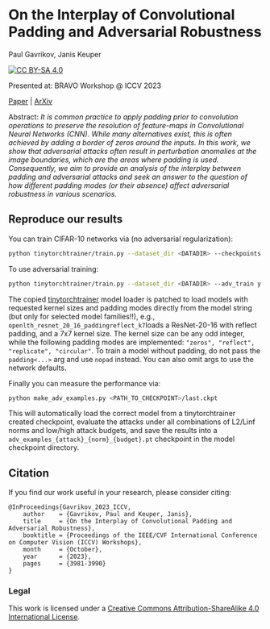 # On the Interplay of Convolutional Padding and Adversarial Robustness

Paul Gavrikov, Janis Keuper

[![CC BY-SA 4.0][cc-by-sa-shield]][cc-by-sa]

Presented at: BRAVO Workshop @ ICCV 2023

[Paper](https://openaccess.thecvf.com/content/ICCV2023W/BRAVO/html/Gavrikov_On_the_Interplay_of_Convolutional_Padding_and_Adversarial_Robustness_ICCVW_2023_paper.html) | [ArXiv](http://arxiv.org/abs/2308.06612)


Abstract: *It is common practice to apply padding prior to convolution operations to preserve the resolution of feature-maps in Convolutional Neural Networks (CNN). While many alternatives exist, this is often achieved by adding a border of zeros around the inputs. In this work, we show that adversarial attacks often result in perturbation anomalies at the image boundaries, which are the areas where padding is used. Consequently, we aim to provide an analysis of the interplay between padding and adversarial attacks and seek an answer to the question of how different padding modes (or their absence) affect adversarial robustness in various scenarios.*


[cc-by-sa]: http://creativecommons.org/licenses/by-sa/4.0/
[cc-by-sa-image]: https://licensebuttons.net/l/by-sa/4.0/88x31.png
[cc-by-sa-shield]: https://img.shields.io/badge/License-CC%20BY--SA%204.0-lightgrey.svg

<!-- ![Hero Image]() -->

## Reproduce our results

You can train CIFAR-10 networks via (no adversarial regularization):

```bash
python tinytorchtrainer/train.py --dataset_dir <DATADIR> --checkpoints last --model <MODEL> --dataset cifar10  --num_workers 4 --max_epochs 75 --scheduler cosine --seed 0
```

To use adversarial training: 
```bash
python tinytorchtrainer/train.py --dataset_dir <DATADIR> --adv_train y --adv_train_attack FGSM --adv_train_attack_extras "{'epsilons': 8/255.}" --adv_val_attack LinfPGD --adv_val_attack_extras "{'epsilons': 8/255.}" --checkpoints "best" --checkpoints_metric "val/rob_acc" --model <MODEL> --dataset cifar10 --num_workers 4 --max_epochs 75 --scheduler cosine --seed 0

```

The copied [tinytorchtrainer](https://github.com/paulgavrikov/tinytorchtrainer/) model loader is patched to load models with requested kernel sizes and padding modes directly from the model string (but only for selected model families!!), e.g., `openlth_resnet_20_16_paddingreflect_k7`loads a ResNet-20-16 with reflect padding, and a 7x7 kernel size. The kernel size can be any odd integer, while the following padding modes are implemented: `"zeros", "reflect", "replicate", "circular"`. To train a model without padding, do not pass the `padding<...>` arg and use `nopad` instead. You can also omit args to use the network defaults.

Finally you can measure the performance via:
```bash
python make_adv_examples.py <PATH_TO_CHECKPOINT>/last.ckpt
```
This will automatically load the correct model from a tinytorchtrainer created checkpoint, evaluate the attacks under all combinations of L2/Linf norms and low/high attack budgets, and save the results into a `adv_examples_{attack}_{norm}_{budget}.pt` checkpoint in the model checkpoint directory.

## Citation 

If you find our work useful in your research, please consider citing:

```
@InProceedings{Gavrikov_2023_ICCV,
    author    = {Gavrikov, Paul and Keuper, Janis},
    title     = {On the Interplay of Convolutional Padding and Adversarial Robustness},
    booktitle = {Proceedings of the IEEE/CVF International Conference on Computer Vision (ICCV) Workshops},
    month     = {October},
    year      = {2023},
    pages     = {3981-3990}
}
```

### Legal
This work is licensed under a
[Creative Commons Attribution-ShareAlike 4.0 International License][cc-by-sa].
